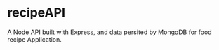 # recipeAPI
A Node API built with Express, and data persited by MongoDB for food recipe Application.
